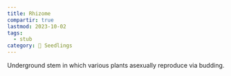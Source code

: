 ```yaml
---
title: Rhizome
compartir: true
lastmod: 2023-10-02
tags:
  - stub
category: 🌱 Seedlings
---
```



Underground stem in which various plants asexually reproduce via budding.
